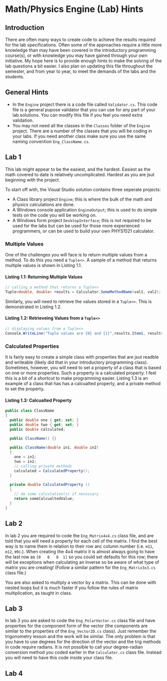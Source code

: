 # Math/Physics Engine (Lab) Hints

## Introduction
There are often many ways to create code to achieve the results required for the lab specifications. Often some of the approaches require a little more knowledge than may have been covered in the introductory programming course(s), or with knowledge you may have gained through your own initiative. My hope here is to provide enough hints to make the solving of the lab questions a bit easier. I also plan on updating this file throughout the semester, and from year to year, to meet the demands of the labs and the students.

## General Hints
* In the `Engine` project there is a code file called `Validator.cs`. This code file is a general pupose validator that you can use for any part of your lab solutions. You can modify this file if you feel you need extra validation.
* You may not need all the classes in the `Classes` folder of the `Engine` project. There are a number of the classes that you will be coding in your labs. If you need another class make sure you use the same naming convention `Eng_ClassName.cs`.

## Lab 1
This lab might appear to be the easiest, and the hardest. Easiest as the math covered to date is relatively uncomplicated. Hardest as you are jsut beginning with the project.

To start off with, the Visual Studio solution contains three seperate projects:
* A Class library project `Engine`; this is where the bulk of the math and physics calculations are done.
* A Windows console application `EngineOutput`; this is used to do simple tests on the code you will be working on.
* A Windows form project `DesktopInterface`; this is not required to be used for the labs but can be used for those more experienced programmers, or can be used to build your own PHYS1521 calculator.

### Multiple Values

One of the challenges you will face is to return multiple values from a method. To do this you need a `Tuple<>`. A sample of a method that returns multiple values is shown in Listing 1.1.

#### Listing 1.1: Returning Multiple Values
```csharp
// calling a method that returns a Tuple<>
Tuple<double, double> results = Calculator.SomeMethodName(val1, val2);
```

Similarly, you will need to retrieve the values stored in a `Tuple<>`. This is demonstrated in Listing 1.2.

#### Listing 1.2: Retrieveing Values from a `Tuple<>`

```csharp
// displaying values from a Tuple<>
Console.WriteLine("Tuple values are {0} and {1}",results.Item1, results.Item2);
```

### Calculated Properties
It is fairly easy to create a simple class with properties that are jsut readble and writeable (likely did that in your introductory programming class). Sometimes, however, you will need to set a property of a class that is based on one or more properties. Such a property is a calculated property. I feel this is a bit of a _shortcut_ to make programming easier. Listing 1.3 is an example of a class that has has a calcualted property, and a private method to set the property.

#### Listing 1.3: Calcualted Property
```csharp
public class ClassName
{
  public double one { get; set; }
  public double two { get; set; }
  public double calculated;

  public ClassName() {}
  
  public ClassName(double in1, double in2)
  {
    one = in1;
    two = in2;
    // calling private methods
    calculated = CalculatedProperty();
  }
  
  private double CalculatedProperty ()
  {
    // do some calculation(s) if necessary
    return someCalcualtedValue;
  }
}
```

## Lab 2
In lab 2 you are required to code the `Eng_Matrix4x4.cs` class file, and are told that you will need a property for each cell of the matrix. I find the best way is to name them in relation to their row anc column number (i.e. `m11`, `m12`, etc.). When creating the 4x4 matrix it is almost always going to have the last row as `[0   0   0  1]` so you could set defaults for this row; there will be exceptions when calculating an inverse so be aware of what type of matrix you are creating! (Follow a similar pattern for the `Eng_Matrix3x3.cs` class file.)

You are also asked to multiply a vector by a matrix. This can be done with nested loops but it is much faster if you follow the rules of matrix multiplication, as taught in class.

## Lab 3
In lab 3 you are asked to code the `Eng_PolarVector.cs` class file and have properties for the component form of the vector (the components are similar to the properties of the `Eng_Vector2D.cs` class). Just remember the trigonometry lesson and the work will be similar. The only problem is that you have to use degrees for the direction of the vector and the trig methods in code require radians. It is not possible to call your degree-radian conversion method you coded earlier in the `Calculator.cs` class file. Instead you will need to have this code inside your class file.

## Lab 4
